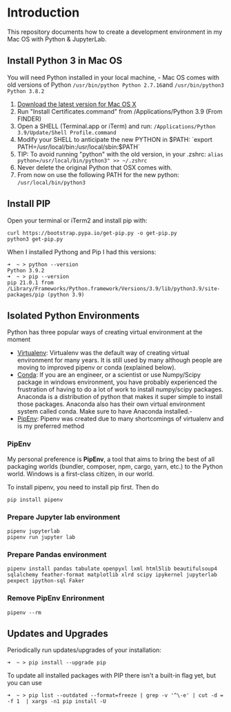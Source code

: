 # Introduction

This repository documents how to create a development environment in my Mac OS with Python & JupyterLab. 

## Install Python 3 in Mac OS

You will need Python installed in your local machine, - Mac OS comes with old versions of Python `/usr/bin/python Python 2.7.16`and `/usr/bin/python3 Python 3.8.2`

1) [Download the latest version for Mac OS X](https://www.python.org/downloads/mac-osx/)
2) Run "Install Certificates.command" from /Applications/Python 3.9 (From FINDER)
3) Open a SHELL (Terminal.app or iTerm) and run: `/Applications/Python 3.9/Update/Shell Profile.command`
4) Modify your SHELL to anticipate the new PYTHON in $PATH: `export PATH=/usr/local/bin:/usr/local/sbin:$PATH`
5) TIP: To avoid running "python" with the old version, in your .zshrc: `alias python=/usr/local/bin/python3" >> ~/.zshrc`
6) Never delete the original Python that OSX comes with.
7) From now on use the following PATH for the new python: `/usr/local/bin/python3`


## Install PIP

Open your terminal or iTerm2 and install pip with: 

```
curl https://bootstrap.pypa.io/get-pip.py -o get-pip.py
python3 get-pip.py
```

When I installed Pythong and Pip I had this versions:

```
➜  ~ > python --version
Python 3.9.2
➜  ~ > pip --version
pip 21.0.1 from /Library/Frameworks/Python.framework/Versions/3.9/lib/python3.9/site-packages/pip (python 3.9)
```

## Isolated Python Environments

Python has three popular ways of creating virtual environment at the moment

- [Virtualenv](https://virtualenv.pypa.io/en/latest/): Virtualenv was the default way of creating virtual environment for many years. It is still used by many although people are moving to improved pipenv or conda (explained below).
- [Conda](https://docs.conda.io/projects/conda/en/latest/index.html): If you are an engineer, or a scientist or use Numpy/Scipy package in windows environment, you have probably experienced the frustration of having to do a lot of work to install numpy/scipy packages. Anaconda is a distribution of python that makes it super simple to install those packages. Anaconda also has their own virtual environment system called conda. Make sure to have Anaconda installed.- 
- [PipEnv](https://pipenv.pypa.io/en/latest/): Pipenv was created due to many shortcomings of virtualenv and is my preferred method


### PipEnv

My personal preference is **PipEnv**, a tool that aims to bring the best of all packaging worlds (bundler, composer, npm, cargo, yarn, etc.) to the Python world. Windows is a first-class citizen, in our world.

To install pipenv, you need to install pip first. Then do

```
pip install pipenv
```

### Prepare Jupyter lab environment

```
pipenv jupyterlab
pipenv run jupyter lab
```

### Prepare Pandas environment

```
pipenv install pandas tabulate openpyxl lxml html5lib beautifulsoup4 sqlalchemy feather-format matplotlib xlrd scipy ipykernel jupyterlab pexpect ipython-sql Faker
```

### Remove PipEnv Enrironment

```
pipenv --rm
```

## Updates and Upgrades

Periodically run updates/upgrades of your installation: 

```
➜  ~ > pip install --upgrade pip
```

To update all installed packages with PIP there isn't a built-in flag yet, but you can use

```
➜  ~ > pip list --outdated --format=freeze | grep -v '^\-e' | cut -d = -f 1  | xargs -n1 pip install -U
```
